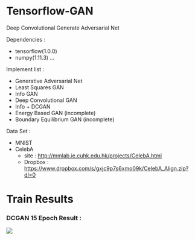 # Tensorflow-GAN
Deep Convolutional Generate Adversarial Net

Dependencies :
  - tensorflow(1.0.0)
  - numpy(1.11.3)
  ...
  
Implement list :
  - Generative Adversarial Net
  - Least Squares GAN
  - Info GAN
  - Deep Convolutional GAN
  - Info + DCGAN
  - Energy Based GAN (incomplete)
  - Boundary Equilibrium GAN (incomplete)
  
  
Data Set :
  - MNIST
  - CelebA
    - site : http://mmlab.ie.cuhk.edu.hk/projects/CelebA.html
    - Dropbox : https://www.dropbox.com/s/gxjc9p7s6xmo09k/CelebA_Align.zip?dl=0
    
    
# Train Results
    
### DCGAN 15 Epoch Result :
<img src="assets/DCGAN.gif">
